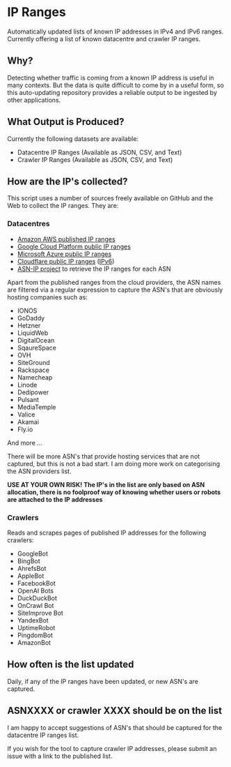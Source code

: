 # IP Ranges
Automatically updated lists of known IP addresses in IPv4 and IPv6 ranges. Currently offering a list of known datacentre and crawler IP ranges.

## Why?
Detecting whether traffic is coming from a known IP address is useful in many contexts. But the data is quite difficult to come by in a useful form, so this auto-updating repository provides a reliable output to be ingested by other applications.

## What Output is Produced?
Currently the following datasets are available:

- Datacentre IP Ranges (Available as JSON, CSV, and Text)
- Crawler IP Ranges (Available as JSON, CSV, and Text)

## How are the IP's collected?
This script uses a number of sources freely available on GitHub and the Web to collect the IP ranges. They are:

### Datacentres
- [Amazon AWS published IP ranges](https://ip-ranges.amazonaws.com/ip-ranges.json)
- [Google Cloud Platform public IP ranges](https://www.gstatic.com/ipranges/cloud.json)
- [Microsoft Azure public IP ranges](https://www.microsoft.com/en-my/download/details.aspx?id=56519)
- [Cloudflare public IP ranges](https://www.cloudflare.com/ips-v4/) ([IPv6](https://www.cloudflare.com/ips-v6/))
- [ASN-IP project](https://github.com/ipverse/asn-ip) to retrieve the IP ranges for each ASN

Apart from the published ranges from the cloud providers, the ASN names are filtered via a regular expression to capture the ASN's that are obviously hosting companies such as:

- IONOS
- GoDaddy
- Hetzner
- LiquidWeb
- DigitalOcean
- SqaureSpace
- OVH
- SiteGround
- Rackspace
- Namecheap
- Linode
- Dedipower
- Pulsant
- MediaTemple
- Valice
- Akamai
- Fly.io

And more ...

There will be more ASN's that provide hosting services that are not captured, but this is not a bad start. I am doing more work on categorising the ASN providers list.


**USE AT YOUR OWN RISK! The IP's in the list are only based on ASN allocation, there is no foolproof way of knowing whether users or robots are attached to the IP addresses**

### Crawlers
Reads and scrapes pages of published IP addresses for the following crawlers:

- GoogleBot
- BingBot
- AhrefsBot
- AppleBot
- FacebookBot
- OpenAI Bots
- DuckDuckBot
- OnCrawl Bot
- SiteImprove Bot
- YandexBot
- UptimeRobot
- PingdomBot
- AmazonBot

## How often is the list updated
Daily, if any of the IP ranges have been updated, or new ASN's are captured.

## ASNXXXX or crawler XXXX should be on the list
I am happy to accept suggestions of ASN's that should be captured for the datacentre IP ranges list.

If you wish for the tool to capture crawler IP addresses, please submit an issue with a link to the published list.